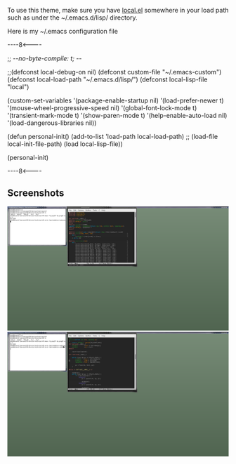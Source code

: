 To use this theme, make sure you have [local.el](https://github.com/vendu/vendetta-emacs-theme/blob/master/local.el) somewhere in your load path such
as under the ~/.emacs.d/lisp/ directory.

Here is my ~/.emacs configuration file

----8<----

;; -*-no-byte-compile: t; -*-

;;(defconst local-debug-on nil)
(defconst custom-file "~/.emacs-custom")
(defconst local-load-path "~/.emacs.d/lisp/")
(defconst local-lisp-file "local")

(custom-set-variables
 '(package-enable-startup nil)
 '(load-prefer-newer t)
 '(mouse-wheel-progressive-speed nil)
 '(global-font-lock-mode t)
 '(transient-mark-mode t)
 '(show-paren-mode t)
 '(help-enable-auto-load nil)
 '(load-dangerous-libraries nil))

(defun personal-init()
  (add-to-list 'load-path local-load-path)
  ;;  (load-file local-init-file-path)
  (load local-lisp-file))

(personal-init)

----8<----

Screenshots
-----------

![c-mode screenshot #1](https://github.com/vendu/vendetta-emacs-theme/blob/master/img/vendetta-c-mode-001.png)
![c-mode screenshot #2](https://github.com/vendu/vendetta-emacs-theme/blob/master/img/vendetta-c-mode-002.png)


